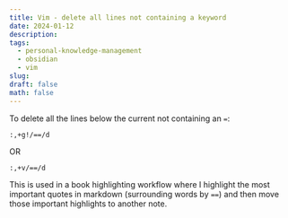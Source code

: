 ```yaml
---
title: Vim - delete all lines not containing a keyword
date: 2024-01-12
description: 
tags:
  - personal-knowledge-management
  - obsidian
  - vim
slug: 
draft: false
math: false
---
```


To delete all the lines below the current not containing an `=`:

```
:,+g!/==/d
```

OR
```
:,+v/==/d
```

This is used in a book highlighting workflow where I highlight the most important quotes in markdown (surrounding words by `==`) and then move those important highlights to another note.



